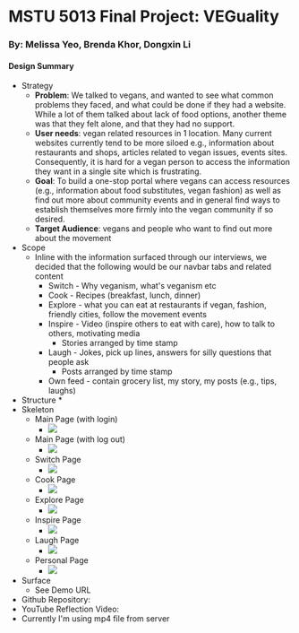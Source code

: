 # MSTU 5013 Final Project: VEGuality  

### By: Melissa Yeo, Brenda Khor, Dongxin Li

#### Design Summary
* Strategy
    * <b>Problem</b>: We talked to vegans, and wanted to see what common problems they faced, and what could be done if they had a website. While a lot of them talked about lack of food options, another theme was that they felt alone, and that they had no support.
    * <b>User needs</b>: vegan related resources in 1 location. Many current websites currently tend to be more siloed e.g., information about restaurants and shops, articles related to vegan issues, events sites. Consequently, it is hard for a vegan person to access the information they want in a single site which is frustrating.
    * <b>Goal</b>: To build a one-stop portal where vegans can access resources (e.g., information about food substitutes, vegan fashion) as well as find out more about community events and in general find ways to establish themselves more firmly into the vegan community if so desired.    
    * <b>Target Audience</b>: vegans and people who want to find out more about the movement
* Scope
    * Inline with the information surfaced through our interviews, we decided that the following would be our navbar tabs and related content
        * Switch - Why veganism, what's veganism etc
        * Cook - Recipes (breakfast, lunch, dinner)
        * Explore - what you can eat at restaurants if vegan, fashion, friendly cities, follow the movement events
        * Inspire - Video (inspire others to eat with care), how to talk to others, motivating media
            * Stories arranged by time stamp
        * Laugh - Jokes, pick up lines, answers for silly questions that people ask
            * Posts arranged by time stamp
        * Own feed - contain grocery list, my story, my posts (e.g., tips, laughs)
* Structure
    *
* Skeleton
    * Main Page (with login)
        * ![](https://i.imgur.com/TFsrBiT.png)
    * Main Page (with log out)
        * ![](https://i.imgur.com/ZzCC3Ry.png)
    * Switch Page
        * ![](https://i.imgur.com/3DgvWOu.png)
    * Cook Page
        * ![](https://i.imgur.com/1qpzG2A.png)
    * Explore Page
        * ![](https://i.imgur.com/YOD03CI.png)
    * Inspire Page
        * ![](https://i.imgur.com/9Btyo2J.png)
    * Laugh Page
        * ![](https://i.imgur.com/hRMlI1O.png)
    * Personal Page
        * ![](https://i.imgur.com/fuT1x4y.png)
* Surface
    * See Demo URL
* Github Repository:
* YouTube Reflection Video:
* Currently I'm using mp4 file from server

